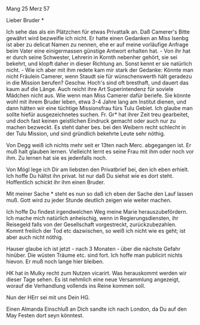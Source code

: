  Mang 25 Merz 57

Lieber Bruder <Josenhans>*

Ich sehe das als ein Plätzchen für etwas Privattalk an. Daß Camerer's Bitte gewährt wird bezweifle ich nicht. Er hatte einen Gedanken an Miss Isenbg ist aber zu delicat Namen zu nennen, ehe er auf meine vorläufige Anfrage beim Vater eine einigermassen günstige Antwort erhalten hat. - Von ihr hat er durch seine Schwester, Lehrerin in Kornth nebenher gehört, sie sei bekehrt, und klopft daher in dieser Richtung an. Sonst kennt er sie natürlich nicht. - Wie ich aber mit ihm redete kam mir stark der Gedanke: Könnte man nicht Fräulein Camerer, wenn Staudt sie für wünschenswerth hält geradezu in die Mission berufen? Geschw. Hoch's sind oft bresthaft, und dauert das kaum auf die Länge. Auch reicht ihre Art Superintendenz für soviele Mädchen nicht aus. Wie wenn man Miss Camerer dafür beriefe. Sie könnte wohl mit ihrem Bruder leben, etwa 3-4 Jahre lang am Institut dienen, und dann hätten wir eine tüchtige Missionsfrau fürs Tulu Gebiet. Ich glaube man sollte hiefür ausgezeichnetes suchen. Fr. Gr<einer>* hat ihrer Zeit treu gearbeitet, und doch fast keinen geistlichen Eindruck gemacht oder auch nur zu machen bezweckt. Es steht daher bes. bei den Weibern recht schlecht in der Tulu Mission, und sind gründlich bekehrte Leute sehr nöthig.

Von Degg weiß ich nichts mehr seit er 13ten nach Merc. abgegangen ist. Er muß halt glauben lernen. Vielleicht lernt es seine Frau mit ihm oder noch vor ihm. Zu lernen hat sie es jedenfalls noch.

Von Mögl lege ich Dir am liebsten den Privatbrief bei, den ich eben erhielt. Ich hoffe Du hältst ihn privat. Ist nur daß Du siehst wie es dort steht. Hoffentlich schickt ihr ihm einen Bruder.

Mit meiner Sache <Schulinsp>* steht es nun so daß ich eben der Sache den Lauf lassen muß. Gott wird zu jeder Stunde deutlich zeigen wie weiter machen.

Ich hoffe Du findest irgendwelchen Weg meine Marie herauszubefördern. Ich mache mich natürlich anheischig, wenn in Regierungsdiensten, ihr Reisegeld falls von der Gesellschaft vorgestreckt, zurückzubezahlen. Kommt freilich der Tod etc dazwischen, so weiß ich nicht wie es geht; ist aber auch nicht nöthig.

Hauser glaube ich ist jetzt - nach 3 Monaten - über die nächste Gefahr hinüber. Die wüsten Träume etc. sind fort. Ich hoffe man publicirt nichts hievon. Er muß noch lange hier bleiben.

HK hat in Mulky recht zum Nutzen vicarirt. Was herauskommt werden wir dieser Tage sehen. Es ist nehmlich eine neue Versammlung angezeigt, worauf die Verhandlung vollends ins Reine kommen soll.

 Nun der HErr sei mit uns
 Dein HG.

Einen Almanda Einschluß an Dich sandte ich nach London, da Du auf den May Festen dort seyn könntest.

